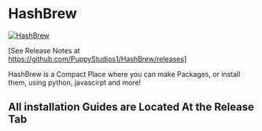 # HashBrew
[![HashBrew](https://github.com/PuppyStudios1/HashBrew/actions/workflows/main.yml/badge.svg?branch=main)](https://github.com/PuppyStudios1/HashBrew/actions/workflows/main.yml)

[See Release Notes at https://github.com/PuppyStudios1/HashBrew/releases]

HashBrew is a Compact Place where you can make Packages, or install them, using python, javascirpt and more!

<h2>All installation Guides are Located At the Release Tab</h2>

